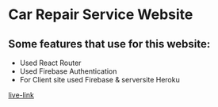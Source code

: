 # Car Repair Service Website

## Some features that use for this website:
* Used React Router
* Used Firebase Authentication
* For Client site used Firebase  & serversite Heroku

[live-link]()